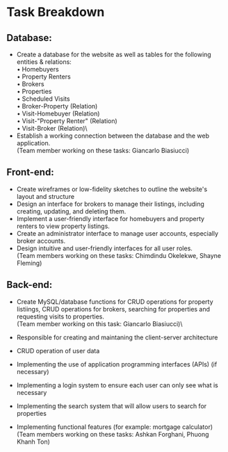 # Task Breakdown

## Database:
- Create a database for the website as well as tables for the following entities & relations:\
  • Homebuyers\
  • Property Renters\
  • Brokers\
  • Properties\
  • Scheduled Visits\
  • Broker-Property (Relation)\
  • Visit-Homebuyer (Relation)\
  • Visit-"Property Renter" (Relation)\
  • Visit-Broker (Relation)\
- Establish a working connection between the database and the web application.\
(Team member working on these tasks: Giancarlo Biasiucci)

## Front-end:
- Create wireframes or low-fidelity sketches to outline the website's layout and structure
- Design an interface for brokers to manage their listings, including creating, updating, and deleting them.
- Implement a user-friendly interface for homebuyers and property renters to view property listings.
- Create an administrator interface to manage user accounts, especially broker accounts.
- Design intuitive and user-friendly interfaces for all user roles.\
(Team members working on these tasks: Chimdindu Okelekwe, Shayne Fleming)
  
## Back-end:
- Create MySQL/database functions for CRUD operations for property listiings, CRUD operations for brokers, searching for properties and requesting visits to properties.\
(Team member working on this task: Giancarlo Biasiucci)\

- Responsible for creating and maintaning the client-server architecture
- CRUD operation of user data
- Implementing the use of application programming interfaces (APIs) (if necessary)
- Implementing a login system to ensure each user can only see what is necessary
- Implementing the search system that will allow users to search for properties
- Implementing functional features (for example: mortgage calculator)\
(Team members working on these tasks: Ashkan Forghani, Phuong Khanh Ton)
